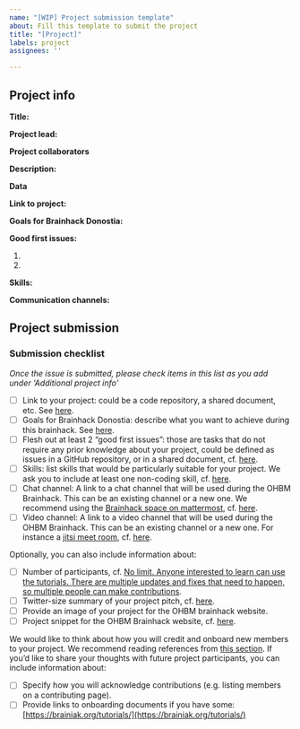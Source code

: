 ```yaml
---
name: "[WIP] Project submission template"
about: Fill this template to submit the project
title: "[Project]"
labels: project
assignees: ''

---
```


<!-- Guidelines

We are very excited to meet you at the 2020 Brainhack Donostia 🎉 To submit a project, you need to be an attendee of the 2020 Brainhack Donostia. We ask you to register first over here. Thank you!

We have prepared a checklist to help with your project submission. Here is how to proceed:

Before filling in any part, please submit this issue
Check items in the checklist below as you go through them
Once you are done (at least all 'required' items must be provided), please delete the "Guidelines" section and add a comment saying 'hi @Brainhack-Donostia/project-monitors: My project is ready!'
Thank you!

After step 1 (issue submitted), we will assign a 'project monitor' to follow your submission. If at any time you need help or anything is unclear, please add a comment and ping your project monitor. Our team is here to help! -->

## Project info

**Title:**
<!-- Add a title that reflects what the code (or content) will do in a way that makes sense to newcomers who want to contribute to your project. -->

**Project lead:**
<!-- Add name (and Twitter and Mattermost handle if possible) of contact person. -->

**Project collaborators**
<!-- Add names (and Twitter handles if possible) of any person contributing to the project. Try to follow the [all-contributors specification](https://github.com/all-contributors/all-contributors). Contributions of any kind are welcome! -->

**Description:**
<!-- Add a brief description of the project. Try to include all the relevant information to answer the following questions: 
What are you doing, for who, and why;
What makes your project special and exciting;
A short example;
How to get started;
Where to find key resources; -->

**Data**
<!-- If your project uses data, add a short description of the data and a link to its source. -->

**Link to project:**
<!-- Add a link to the project’s GitHub repo or website. -->

**Goals for Brainhack Donostia:**
<!-- Add a list of milestones or deliverables that you expect to achieve during the event. Try to provide goals of varying complexity for contributors with different sets of skills. -->

**Good first issues:**
<!-- Add a list of tasks to help new contributors find easy gateways into open source projects. -->

1. 
2. 

**Skills:**
<!-- Add a list of skills needed to contribute to this project. Try to think of both coding and non-coding skills. You can provide predefined skill levels, but it’s better if you give concrete examples of the type of task contributors will be facing. -->

**Communication channels:**
<!-- Add links to chat channels in Slack or Mattermost, as well as to Zoom, Jitsi, Twitch or any other platform you will be using to work collaboratively. -->

## Project submission

### Submission checklist

*Once the issue is submitted, please check items in this list as you add under ‘Additional project info’*

- [ ] Link to your project: could be a code repository, a shared document, etc. See [here](https://github.com/ohbm/hackathon2020/blob/master/.github/ISSUE_TEMPLATE/handbooks/projects.md#link-to-project).
- [ ] Goals for Brainhack Donostia: describe what you want to achieve during this brainhack. See [here](https://github.com/ohbm/hackathon2020/blob/master/.github/ISSUE_TEMPLATE/handbooks/projects.md#goals).
- [ ] Flesh out at least 2 “good first issues”: those are tasks that do not require any prior knowledge about your project, could be defined as issues in a GitHub repository, or in a shared document, cf. [here](https://github.com/ohbm/hackathon2020/blob/master/.github/ISSUE_TEMPLATE/handbooks/projects.md#onboarding-2-good-first-issues).
- [ ] Skills: list skills that would be particularly suitable for your project. We ask you to include at least one non-coding skill, cf. [here](https://github.com/ohbm/hackathon2020/blob/master/.github/ISSUE_TEMPLATE/handbooks/projects.md#onboarding-skills).
- [ ] Chat channel: A link to a chat channel that will be used during the OHBM Brainhack. This can be an existing channel or a new one. We recommend using the [Brainhack space on mattermost](https://mattermost.brainhack.org/), cf. [here](https://github.com/ohbm/hackathon2020/blob/master/.github/ISSUE_TEMPLATE/handbooks/projects.md#chat).
- [ ] Video channel: A link to a video channel that will be used during the OHBM Brainhack. This can be an existing channel or a new one. For instance a [jitsi meet room](https://meet.jit.si/), cf. [here](https://github.com/ohbm/hackathon2020/blob/master/.github/ISSUE_TEMPLATE/handbooks/projects.md#video-calls).

Optionally, you can also include information about:

- [ ] Number of participants, cf. [No limit. Anyone interested to learn can use the tutorials. There are multiple updates and fixes that need to happen, so multiple people can make contributions](https://github.com/ohbm/hackathon2020/blob/master/.github/ISSUE_TEMPLATE/handbooks/projects.md#participant-capacity).
- [ ] Twitter-size summary of your project pitch, cf. [here](https://github.com/ohbm/hackathon2020/blob/master/.github/ISSUE_TEMPLATE/handbooks/projects.md#twitter-size-summary-of-your-project-pitch).
- [ ] Provide an image of your project for the OHBM brainhack website.
- [ ] Project snippet for the OHBM Brainhack website, cf. [here](https://github.com/ohbm/hackathon2020/blob/master/.github/ISSUE_TEMPLATE/handbooks/projects.md#project-snippet-for-the-ohbm-brainhack-website).

We would like to think about how you will credit and onboard new members to your project. We recommend reading references from [this section](https://github.com/ohbm/hackathon2020/blob/master/.github/ISSUE_TEMPLATE/handbooks/projects.md#credit-and-onboarding). If you’d like to share your thoughts with future project participants, you can include information about:

- [ ] Specify how you will acknowledge contributions (e.g. listing members on a contributing page).
- [ ] Provide links to onboarding documents if you have some: [https://brainiak.org/tutorials/](https://brainiak.org/tutorials/)

